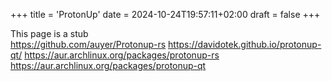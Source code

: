 +++
title = 'ProtonUp'
date = 2024-10-24T19:57:11+02:00
draft = false
+++

This page is a stub\
https://github.com/auyer/Protonup-rs
https://davidotek.github.io/protonup-qt/
https://aur.archlinux.org/packages/protonup-rs
https://aur.archlinux.org/packages/protonup-qt


